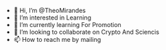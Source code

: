 - 👋 Hi, I’m @TheoMirandes
- 👀 I’m interested in Learning
- 🌱 I’m currently learning For Promotion
- 💞️ I’m looking to collaborate on Crypto And Sciencis
- 📫 How to reach me by mailing

<!---
TheoMirandes/TheoMirandes is a ✨ special ✨ repository because its `README.md` (this file) appears on your GitHub profile.
You can click the Preview link to take a look at your changes.
--->

